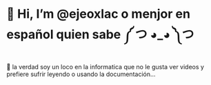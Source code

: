 # 👋 Hi, I’m @ejeoxlac o menjor en español quien sabe ༼ つ ◕_◕ ༽つ

👀 la verdad soy un loco en la informatica que no le gusta ver videos y prefiere sufrir leyendo o usando la documentación...
